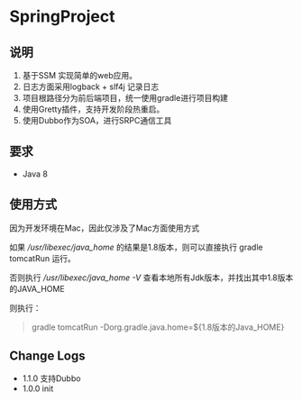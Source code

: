 # SpringProject

## 说明

1. 基于SSM 实现简单的web应用。
2. 日志方面采用logback + slf4j 记录日志
3. 项目根路径分为前后端项目，统一使用gradle进行项目构建
4. 使用Gretty插件，支持开发阶段热重启。
5. 使用Dubbo作为SOA，进行SRPC通信工具

## 要求

- Java 8

## 使用方式

因为开发环境在Mac，因此仅涉及了Mac方面使用方式

如果 */usr/libexec/java_home* 的结果是1.8版本，则可以直接执行 gradle tomcatRun 运行。

否则执行 */usr/libexec/java_home -V* 查看本地所有Jdk版本，并找出其中1.8版本的JAVA_HOME

则执行：

> gradle tomcatRun -Dorg.gradle.java.home=${1.8版本的Java_HOME}


## Change Logs

- 1.1.0 支持Dubbo
- 1.0.0 init
